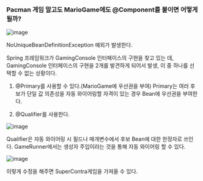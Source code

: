 
### Pacman 게임 말고도 MarioGame에도 @Component를 붙이면 어떻게 될까?
![image](https://github.com/kdahun/udemy_javaSpringBoot_Fullstack/assets/101082485/e3e25627-6448-46d8-ac5b-26cf14f446df)

NoUniqueBeanDefinitionException 예외가 발생한다.

Spring 프레임워크가 GamingConsole 인터페이스의 구현을 찾고 있는 데, GamingConsole 인터페이스의 구현을 2개를 발견하게 되어서 발생, 이 중 하나를 선택할 수 없는 상황이다.

1. @Primary를 사용할 수 있다.(MarioGame에 우선권을 부여)
Primary는 여러 후보가 단일 값 의존성을 자동 와이어링할 자격이 있는 경우 Bean에 우선권을 부여한다.

2. @Qualifier를 사용한다.

![image](https://github.com/kdahun/udemy_javaSpringBoot_Fullstack/assets/101082485/95d6712c-aa66-4a93-8ba9-407a9da0de8a)

Qualifier은 자동 와이어링 시 필드나 매개변수에서 후보 Bean에 대한 한정자로 쓰인다.
GameRunner에서는 생성자 주입이라는 것을 통해 자동 와이어링 할 수 있다.

![image](https://github.com/kdahun/udemy_javaSpringBoot_Fullstack/assets/101082485/1197d172-fe9e-4b60-be57-e3a57f4caadb)

이렇게 수정을 해주면 SuperContra게임을 가져올 수 있다.
